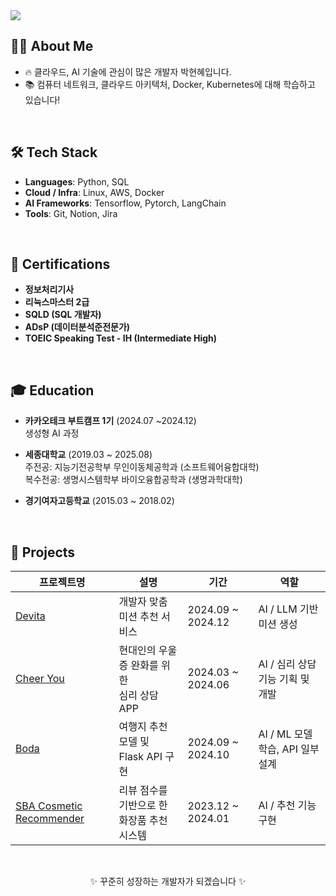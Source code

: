 <!--
## Hi there 👋

**hyeonhye126/hyeonhye126** is a ✨ _special_ ✨ repository because its `README.md` (this file ) appears on your GitHub profile.  

Here are some ideas to get you started: 

- 🔭 I’m currently working on ...
- 🌱 I’m currently learning ...
- 👯 I’m looking to collaborate on ...
- 🤔 I’m looking for help with ...
- 💬 Ask me about ...
- 📫 How to reach me: ...
- 😄 Pronouns: ...
- ⚡ Fun fact: ...
-->

<!-- 배너 이미지 -->
<img src="https://capsule-render.vercel.app/api?type=waving&color=0:6A5ACD,100:00BFFF&height=200&section=header&text=Welcome%20to%20Hyeonhye's%20Github!%20👋&fontSize=40" />


## 🙋‍♀️ About Me
- 🔥 클라우드, AI 기술에 관심이 많은 개발자 박현혜입니다.
- 📚 컴퓨터 네트워크, 클라우드 아키텍처, Docker, Kubernetes에 대해 학습하고 있습니다!
  
<br>

## 🛠 Tech Stack  
- **Languages**: Python, SQL
- **Cloud / Infra**: Linux, AWS, Docker  
- **AI Frameworks**: Tensorflow, Pytorch, LangChain  
- **Tools**: Git, Notion, Jira

<br>

## 🏅 Certifications
- **정보처리기사**
- **리눅스마스터 2급**
- **SQLD (SQL 개발자)**  
- **ADsP (데이터분석준전문가)**  
- **TOEIC Speaking Test - IH (Intermediate High)**  

<br>

## 🎓 Education
- **카카오테크 부트캠프 1기** (2024.07 ~2024.12)  
  생성형 AI 과정
  
- **세종대학교** (2019.03 ~ 2025.08)  
  주전공: 지능기전공학부 무인이동체공학과 (소프트웨어융합대학)  
  복수전공: 생명시스템학부 바이오융합공학과 (생명과학대학)

- **경기여자고등학교** (2015.03 ~ 2018.02)  

<br>

## 🚀 Projects

| 프로젝트명 | 설명 | 기간 | 역할 |
|------------|------|------|------|
| [Devita](https://github.com/hyeonhye126/ktb-devita-hh) | 개발자 맞춤 미션 추천 서비스 | 2024.09 ~ 2024.12 | AI / LLM 기반 미션 생성 |
| [Cheer You](https://github.com/hyeonhye126/cheeryou-capstone-hh) | 현대인의 우울증 완화를 위한<br>심리 상담 APP | 2024.03 ~ 2024.06 | AI / 심리 상담 기능 기획 및 개발 |
| [Boda](https://github.com/hyeonhye126/ktb-boda-hh) | 여행지 추천 모델 및<br>Flask API 구현 | 2024.09 ~ 2024.10 | AI / ML 모델 학습, API 일부 설계 |
| [SBA Cosmetic Recommender](https://github.com/hyeonhye126/sba-cosmetic-recommender) | 리뷰 점수를 기반으로 한<br>화장품 추천 시스템 | 2023.12 ~ 2024.01 | AI / 추천 기능 구현 |

<br>

<!-- Footer처럼 귀여운 문구 -->
<p align="center">
  ✨ 꾸준히 성장하는 개발자가 되겠습니다 ✨
</p>
